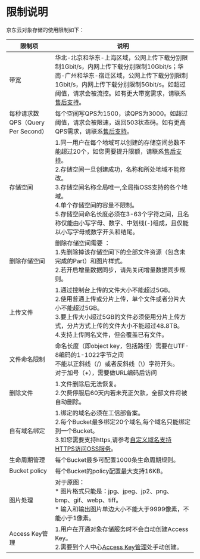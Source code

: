 # 限制说明

京东云对象存储的使用限制如下：

|限制项|说明|
|-|-|
|带宽|华北-北京和华东-上海区域，公网上传下载分别限制1Gbit/s，内网上传下载分别限制10Gbit/s；华南-广州和华东-宿迁区域，公网上传下载分别限制1Gbit/s，内网上传下载分别限制5Gbit/s。如超过阈值，请求会被流控。如有更大带宽需求，请联系[售后支持](https://ticket.jdcloud.com/myorder/submit)。|
|每秒请求数QPS（Query Per Second）|每个空间写QPS为1500，读QPS为3000。如超过阈值，请求会被限速，返回503状态码。如有更高QPS需求，请联系[售后支持](https://ticket.jdcloud.com/myorder/submit)。|
|存储空间|1.同一用户在每个地域可以创建的存储空间总数不能超过20个，如您需要提升限额，请联系[售后支持](https://ticket.jdcloud.com/myorder/submit)。<br>2.存储空间一旦创建成功，名称和所处地域不能修改。<br>3.存储空间名称全局唯一,全局指OSS支持的各个地域。<br>4.单个存储空间的容量不限制。<br>5.存储空间命名长度必须在3-63个字符之间，且名称仅能由小写字母、数字、中划线(-)组成，且仅能以小写字母或数字开头和结尾。<br>|
|删除存储空间|删除存储空间需要 ：<br>1.先删除掉该存储空间下的全部文件资源（包含未完成的Part）和图片样式。<br>2.若开启增量数据同步，请先关闭增量数据同步规则。|
|上传文件|1.通过控制台上传的文件大小不能超过5GB。<br>2.使用普通上传或分片上传，单个文件或者分片大小不能超过5GB。<br>3.要上传大小超过5GB的文件必须使用分片上传方式，分片方式上传的文件大小不能超过48.8TB。<br>4.支持上传同名文件，但会覆盖已有文件。
|文件命名限制|命名长度（即object key，包括路径）需要在UTF-8编码的1-1022字节之间<br>不能以正斜线（/）或者反斜线（\）字符开头。<br>对于加号（+），需要做URL编码后访问|
|删除文件|1.文件删除后无法恢复。<br>2.欠费停服后60天内若未充正欠款，全部文件将被自动删除。<br>|
|自有域名绑定|1.绑定的域名必须在工信部备案。<br>2.每个Bucket最多绑定20个域名,每个域名只能绑定到一个Bucket。<br>3.如您需要支持https,请参考[自定义域名支持HTTPS访问OSS服务](https://docs.jdcloud.com/cn/object-storage-service/custom-domain-name-guidance)。<br>|
|生命周期管理|每个Bucket最多可配置1000条生命周期规则。|
|Bucket policy|每个Bucket的policy配置最大支持16KB。|
|图片处理|对于原图：<br>* 图片格式只能是：jpg、jpeg、jp2、png、bmp、gif、webp、tiff。<br>* 输入和输出图片单边大小不能大于9999像素，不能小于1像素。|
|Access Key管理|1.用户在开通对象存储服务时不会自动创建Access Key。<br>2.需要到个人中心[Access Key管理](https://uc.jdcloud.com/account/accesskey)处手动创建。|

